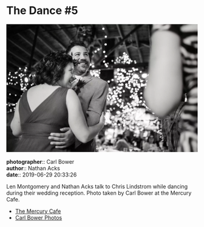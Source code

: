 # The Dance #5

![Len Montgomery and Nathan Acks talk to Chris Lindstrom while dancing](assets/2019-06-29-set-4-the-dance-05.webp)

**photographer**:: Carl Bower  
**author**:: Nathan Acks  
**date**:: 2019-06-29 20:33:26

Len Montgomery and Nathan Acks talk to Chris Lindstrom while dancing during their wedding reception. Photo taken by Carl Bower at the Mercury Cafe.

* [The Mercury Cafe](http://mercurycafe.com)
* [Carl Bower Photos](https://carlbowerphotos.com)
